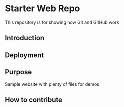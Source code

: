 # Starter Web Repo

This repository is for showing how Git and GitHub work

## Introduction

## Deployment

## Purpose

Sample website with plenty of files for demos

## How to contribute


